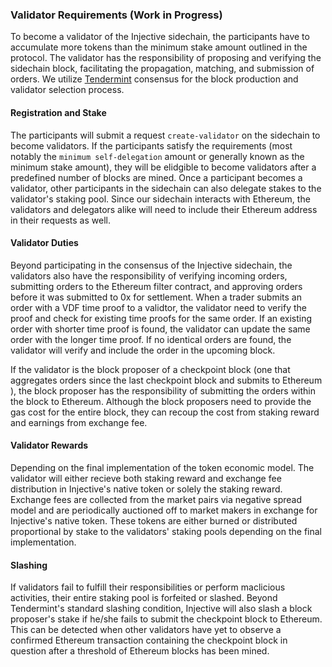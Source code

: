 ### Validator Requirements (Work in Progress)
To become a validator of the Injective sidechain, the participants have to accumulate more tokens than the minimum stake amount outlined in the protocol. The validator has the responsibility of proposing and verifying the sidechain block, facilitating the propagation, matching, and submission of orders. We utilize [Tendermint](https://cosmos.network/docs/cosmos-hub/validators/validator-faq.html#becoming-a-validator) consensus for the block production and validator selection process.
<!--https://docs.google.com/document/d/1PUnhciynPqXhyQqtywL5PeTz9mSDGWklp4-U7OajX-s/edit?pli=1#heading=h.ohv3ez9ge57k-->

#### Registration and Stake
The participants will submit a request `create-validator` on the sidechain to become validators. If the participants satisfy the requirements (most notably the `minimum self-delegation` amount or generally known as the minimum stake amount), they will be elidgible to become validators after a predefined number of blocks are mined. Once a participant becomes a validator, other participants in the sidechain can also delegate stakes to the validator's staking pool. Since our sidechain interacts with Ethereum, the validators and delegators alike will need to include their Ethereum address in their requests as well.

#### Validator Duties
Beyond participating in the consensus of the Injective sidechain, the validators also have the responsibility of verifying incoming orders, submitting orders to the Ethereum filter contract, and approving orders before it was submitted to 0x for settlement. When a trader submits an order with a VDF time proof to a validtor, the validator need to verify the proof and check for existing time proofs for the same order. If an existing order with shorter time proof is found, the validator can update the same order with the longer time proof. If no identical orders are found, the validator will verify and include the order in the upcoming block.

If the validator is the block proposer of a checkpoint block (one that aggregates orders since the last checkpoint block and submits to Ethereum <!--not sure how to phrase this-->), the block proposer has the responsibility of submitting the orders within the block to Ethereum. Although the block proposers need to provide the gas cost for the entire block, they can recoup the cost from staking reward and earnings from exchange fee.


#### Validator Rewards
Depending on the final implementation of the token economic model. The validator will either recieve both staking reward and exchange fee distribution in Injective's native token or solely the staking reward. Exchange fees are collected from the market pairs via negative spread model and are periodically auctioned off to market makers in exchange for Injective's native token. These tokens are either burned or distributed proportional by stake to the validators' staking pools depending on the final implementation.

#### Slashing
If validators fail to fulfill their responsibilities or perform maclicious activities, their entire staking pool is forfeited or slashed. Beyond Tendermint's standard slashing condition, Injective will also slash a block proposer's stake if he/she fails to submit the checkpoint block to Ethereum. This can be detected when other validators have yet to observe a confirmed Ethereum transaction containing the checkpoint block in question after a threshold of Ethereum blocks has been mined.